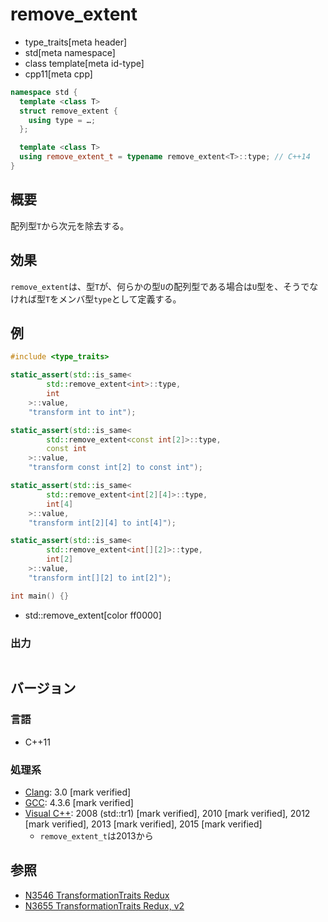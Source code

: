 # remove_extent
* type_traits[meta header]
* std[meta namespace]
* class template[meta id-type]
* cpp11[meta cpp]

```cpp
namespace std {
  template <class T>
  struct remove_extent {
    using type = …;
  };

  template <class T>
  using remove_extent_t = typename remove_extent<T>::type; // C++14
}
```

## 概要
配列型`T`から次元を除去する。


## 効果
`remove_extent`は、型`T`が、何らかの型`U`の配列型である場合は`U`型を、そうでなければ型`T`をメンバ型`type`として定義する。


## 例
```cpp example
#include <type_traits>

static_assert(std::is_same<
        std::remove_extent<int>::type,
        int
    >::value,
    "transform int to int");

static_assert(std::is_same<
        std::remove_extent<const int[2]>::type,
        const int
    >::value,
    "transform const int[2] to const int");

static_assert(std::is_same<
        std::remove_extent<int[2][4]>::type,
        int[4]
    >::value,
    "transform int[2][4] to int[4]");

static_assert(std::is_same<
        std::remove_extent<int[][2]>::type,
        int[2]
    >::value,
    "transform int[][2] to int[2]");

int main() {}
```
* std::remove_extent[color ff0000]

### 出力
```
```

## バージョン
### 言語
- C++11

### 処理系
- [Clang](/implementation.md#clang): 3.0 [mark verified]
- [GCC](/implementation.md#gcc): 4.3.6 [mark verified]
- [Visual C++](/implementation.md#visual_cpp): 2008 (std::tr1) [mark verified], 2010 [mark verified], 2012 [mark verified], 2013 [mark verified], 2015 [mark verified]
	- `remove_extent_t`は2013から


## 参照
- [N3546 TransformationTraits Redux](http://www.open-std.org/jtc1/sc22/wg21/docs/papers/2013/n3546.pdf)
- [N3655 TransformationTraits Redux, v2](http://www.open-std.org/jtc1/sc22/wg21/docs/papers/2013/n3655.pdf)
